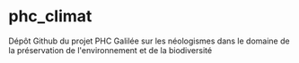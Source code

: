 # phc_climat
Dépôt Github du projet PHC Galilée sur les néologismes dans le domaine de la préservation de l'environnement et de la biodiversité
